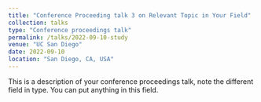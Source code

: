 ```yaml
---
title: "Conference Proceeding talk 3 on Relevant Topic in Your Field"
collection: talks
type: "Conference proceedings talk"
permalink: /talks/2022-09-10-study
venue: "UC San Diego"
date: 2022-09-10
location: "San Diego, CA, USA"
---
```


This is a description of your conference proceedings talk, note the different field in type. You can put anything in this field.
